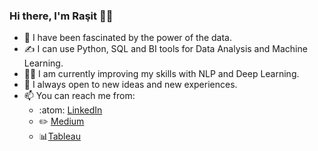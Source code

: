 ﻿### Hi there, I'm Raşit :raising_hand_man:


- :100: I have been fascinated by the power of the data.
- :writing_hand: I can use Python, SQL and BI tools for Data Analysis and Machine Learning.
- :running_man: I am currently improving my skills with NLP and Deep Learning.
- :handshake: I always open to new ideas and new experiences.
- 📫 You can reach me from:
  - :atom: [LinkedIn]( https://www.linkedin.com/in/fatih-fidan-96979a158/)
  - :pencil2: [Medium](https://fatihfidan.medium.com/)
  - :bar_chart:[Tableau](https://public.tableau.com/profile/fatih.fidan#!/)


